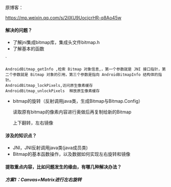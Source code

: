 原博客：

https://mp.weixin.qq.com/s/2ilXU9UocjcrHR-q8Ao45w



####  解决的问题？

* 了解jni集成bitmap库，集成头文件bitmap.h
* 了解基本的函数  

`

```
AndroidBitmap_getInfo ,检索 Bitmap 对象信息,，第一个参数就是 JNI 接口指针，第二个参数就是 Bitmap 对象的引用，第三个参数是指向 AndroidBitmapInfo 结构体的指针。
AndroidBitmap_lockPixels,访问原生像素缓存
AndroidBitmap_unlockPixels  释放原生像素缓存
```

* bitmap的旋转（反射调用java类，生成Bitmap与Bitmap.Config）

  读取原有bitmap的像素内容进行奥做后再复制给新的Bitmap

  上下翻转，左右镜像



#### 涉及的知识点？

- JNI，JNI反射调用java类(java成员类)
- Bitmap的基本函数操作，以及数据如何实现左右旋转和镜像

####  提取重点内容，比如问题发生的缘由，有哪几种解决办法？

##### 方案1：Canvas+Matrix进行左右旋转

